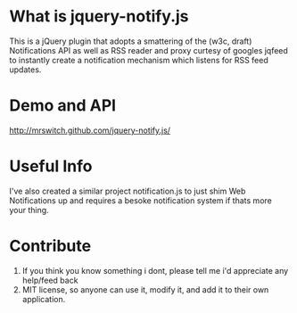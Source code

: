 # What is jquery-notify.js

This is a jQuery plugin that adopts a smattering of the (w3c, draft) Notifications API as well as RSS reader and proxy curtesy of googles jqfeed to instantly create a notification mechanism which listens for RSS feed updates.

# Demo and API  

http://mrswitch.github.com/jquery-notify.js/


# Useful Info

I've also created a similar project notification.js to just shim Web Notifications up and requires a besoke notification system if thats more your thing.


# Contribute

1. If you think you know something i dont, please tell me i'd appreciate any help/feed back
2. MIT license, so anyone can use it, modify it, and add it to their own application.